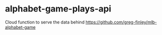 # alphabet-game-plays-api

Cloud function to serve the data behind https://github.com/greg-finley/mlb-alphabet-game
